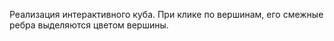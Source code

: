 Реализация интерактивного куба.
При клике по вершинам, его смежные ребра выделяются цветом вершины.

